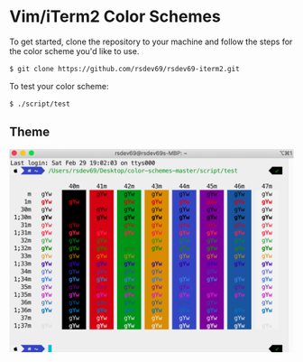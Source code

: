 # Vim/iTerm2 Color Schemes

To get started, clone the repository to your machine and follow the steps for
the color scheme you'd like to use.

```bash
$ git clone https://github.com/rsdev69/rsdev69-iterm2.git
```

To test your color scheme:

```bash
$ ./script/test
```

## Theme

![rsdev69](https://github.com/rsdev69/rsdev69-iterm2/blob/master/Screenshot%20/1.png)

